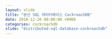 ```yaml
---
layout: slide
title: "분산 SQL 데이터베이스 CockroachDB"
date: 2018-12-26 00:00:00 +0900
categories: cockroachdb
slide: "distributed-sql-database-cockroachdb"
---
```

